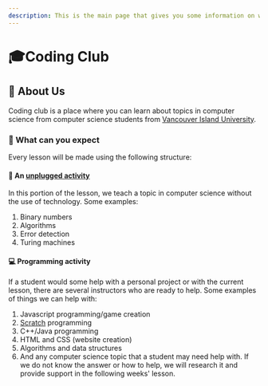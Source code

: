 ```yaml
---
description: This is the main page that gives you some information on what coding club is.
---
```


# 🎓Coding Club

## 👋 About Us

Coding club is a place where you can learn about topics in computer science from computer science students from [Vancouver Island University](https://www.viu.ca/programs/science-and-technology/computer-science-bsc).

### 🤔 What can you expect

Every lesson will be made using the following structure:

#### 📜 An [unplugged activity](https://csunplugged.org/en/)

In this portion of the lesson, we teach a topic in computer science without the use of technology. Some examples:

1. Binary numbers
2. Algorithms
3. Error detection
4. Turing machines

#### 💻 Programming activity

If a student would some help with a personal project or with the current lesson, there are several instructors who are ready to help. Some examples of things we can help with:

1. Javascript programming/game creation
2. [Scratch](https://scratch.mit.edu/) programming
3. C++/Java programming
4. HTML and CSS \(website creation\)
5. Algorithms and data structures
6. And any computer science topic that a student may need help with. If we do not know the answer or how to help, we will research it and provide support in the following weeks' lesson.

